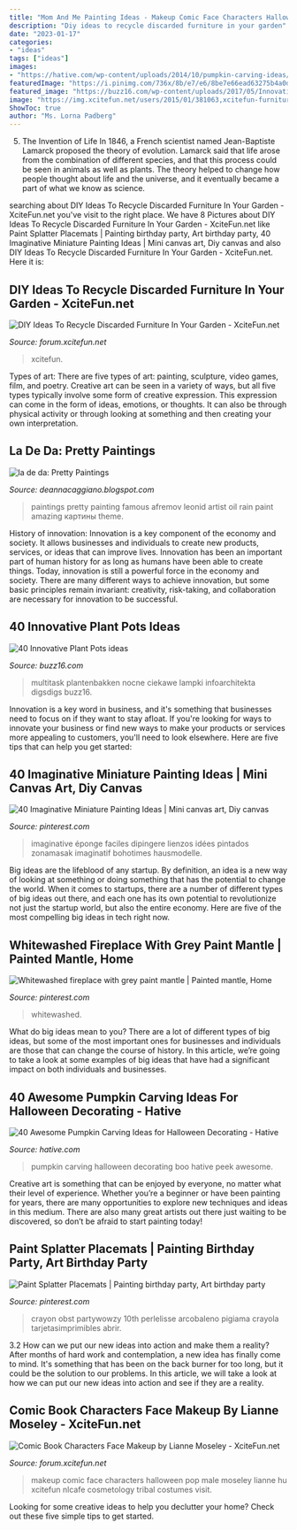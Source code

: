 ```yaml
---
title: "Mom And Me Painting Ideas - Makeup Comic Face Characters Halloween Pop Male Moseley Lianne Hu Xcitefun Nlcafe Cosmetology Tribal Costumes Visit"
description: "Diy ideas to recycle discarded furniture in your garden"
date: "2023-01-17"
categories:
- "ideas"
tags: ["ideas"]
images:
- "https://hative.com/wp-content/uploads/2014/10/pumpkin-carving-ideas/36-peek-a-boo.jpg"
featuredImage: "https://i.pinimg.com/736x/8b/e7/e6/8be7e66ead63275b4a0d724b337dbef5.jpg"
featured_image: "https://buzz16.com/wp-content/uploads/2017/05/Innovative-Plant-Pots-ideas-31.jpeg"
image: "https://img.xcitefun.net/users/2015/01/381063,xcitefun-furniture-garden-6.jpg"
ShowToc: true
author: "Ms. Lorna Padberg"
---
```



5. The Invention of Life
In 1846, a French scientist named Jean-Baptiste Lamarck proposed the theory of evolution. Lamarck said that life arose from the combination of different species, and that this process could be seen in animals as well as plants. The theory helped to change how people thought about life and the universe, and it eventually became a part of what we know as science.

	

		
searching about DIY Ideas To Recycle Discarded Furniture In Your Garden - XciteFun.net you've visit to the right place. We have 8 Pictures about DIY Ideas To Recycle Discarded Furniture In Your Garden - XciteFun.net like Paint Splatter Placemats | Painting birthday party, Art birthday party, 40 Imaginative Miniature Painting Ideas | Mini canvas art, Diy canvas and also DIY Ideas To Recycle Discarded Furniture In Your Garden - XciteFun.net. Here it is:
		
    
## DIY Ideas To Recycle Discarded Furniture In Your Garden - XciteFun.net

<img loading=lazy src="https://img.xcitefun.net/users/2015/01/381063,xcitefun-furniture-garden-6.jpg" onerror="this.onerror=null;this.src='https://tse4.mm.bing.net/th?id=OIP.GDXHPIkwOf8qEVzN21hYPQHaJ3&amp;pid=15.1';" alt="DIY Ideas To Recycle Discarded Furniture In Your Garden - XciteFun.net">

_Source: forum.xcitefun.net_

>xcitefun. 

	

Types of art: There are five types of art: painting, sculpture, video games, film, and poetry.
Creative art can be seen in a variety of ways, but all five types typically involve some form of creative expression. This expression can come in the form of ideas, emotions, or thoughts. It can also be through physical activity or through looking at something and then creating your own interpretation.

    
## La De Da: Pretty Paintings

<img loading=lazy src="http://4.bp.blogspot.com/-gTRzzMIbyzs/TcruEF9zubI/AAAAAAAAAYw/sK9KeXBqFFU/s1600/4130724805_d102e21ff9_o.jpg" onerror="this.onerror=null;this.src='https://tse1.mm.bing.net/th?id=OIP.QDFqNVELkHOEpESKZEcZ0QHaKB&amp;pid=15.1';" alt="la de da: Pretty Paintings">

_Source: deannacaggiano.blogspot.com_

>paintings pretty painting famous afremov leonid artist oil rain paint amazing картины theme. 

	

History of innovation:
Innovation is a key component of the economy and society. It allows businesses and individuals to create new products, services, or ideas that can improve lives. Innovation has been an important part of human history for as long as humans have been able to create things. Today, innovation is still a powerful force in the economy and society. There are many different ways to achieve innovation, but some basic principles remain invariant: creativity, risk-taking, and collaboration are necessary for innovation to be successful.

    
## 40 Innovative Plant Pots Ideas

<img loading=lazy src="https://buzz16.com/wp-content/uploads/2017/05/Innovative-Plant-Pots-ideas-31.jpeg" onerror="this.onerror=null;this.src='https://tse1.mm.bing.net/th?id=OIP.shYIVABdafsuz9hnCTK6VgHaJ7&amp;pid=15.1';" alt="40 Innovative Plant Pots ideas">

_Source: buzz16.com_

>multitask plantenbakken nocne ciekawe lampki infoarchitekta digsdigs buzz16. 

	

Innovation is a key word in business, and it's something that businesses need to focus on if they want to stay afloat. If you're looking for ways to innovate your business or find new ways to make your products or services more appealing to customers, you'll need to look elsewhere. Here are five tips that can help you get started: 

    
## 40 Imaginative Miniature Painting Ideas | Mini Canvas Art, Diy Canvas

<img loading=lazy src="https://i.pinimg.com/736x/4d/3a/e4/4d3ae4835310a1579ffbe8378bb2220a.jpg" onerror="this.onerror=null;this.src='https://tse4.mm.bing.net/th?id=OIP.Afq3tkLVCA8Xt0YUQuuh0AHaJ4&amp;pid=15.1';" alt="40 Imaginative Miniature Painting Ideas | Mini canvas art, Diy canvas">

_Source: pinterest.com_

>imaginative éponge faciles dipingere lienzos idées pintados zonamasak imaginatif bohotimes hausmodelle. 

	

Big ideas are the lifeblood of any startup. By definition, an idea is a new way of looking at something or doing something that has the potential to change the world. When it comes to startups, there are a number of different types of big ideas out there, and each one has its own potential to revolutionize not just the startup world, but also the entire economy. Here are five of the most compelling big ideas in tech right now.

    
## Whitewashed Fireplace With Grey Paint Mantle | Painted Mantle, Home

<img loading=lazy src="https://i.pinimg.com/736x/6b/19/c1/6b19c1cdad725b12034d992644fef815--grey-paint-mantles.jpg" onerror="this.onerror=null;this.src='https://tse1.mm.bing.net/th?id=OIP.FxhFncpFdiHxDJvhoEwwBwHaJ3&amp;pid=15.1';" alt="Whitewashed fireplace with grey paint mantle | Painted mantle, Home">

_Source: pinterest.com_

>whitewashed. 

	

What do big ideas mean to you?
There are a lot of different types of big ideas, but some of the most important ones for businesses and individuals are those that can change the course of history. In this article, we’re going to take a look at some examples of big ideas that have had a significant impact on both individuals and businesses.

    
## 40 Awesome Pumpkin Carving Ideas For Halloween Decorating - Hative

<img loading=lazy src="https://hative.com/wp-content/uploads/2014/10/pumpkin-carving-ideas/36-peek-a-boo.jpg" onerror="this.onerror=null;this.src='https://tse2.mm.bing.net/th?id=OIP.fLGVosCzVWFA8AS1ujKWEAHaHa&amp;pid=15.1';" alt="40 Awesome Pumpkin Carving Ideas for Halloween Decorating - Hative">

_Source: hative.com_

>pumpkin carving halloween decorating boo hative peek awesome. 

	

Creative art is something that can be enjoyed by everyone, no matter what their level of experience. Whether you’re a beginner or have been painting for years, there are many opportunities to explore new techniques and ideas in this medium. There are also many great artists out there just waiting to be discovered, so don’t be afraid to start painting today!

    
## Paint Splatter Placemats | Painting Birthday Party, Art Birthday Party

<img loading=lazy src="https://i.pinimg.com/736x/8b/e7/e6/8be7e66ead63275b4a0d724b337dbef5.jpg" onerror="this.onerror=null;this.src='https://tse3.mm.bing.net/th?id=OIP.LnokAZkPjaSjkxX4GJdGrgHaLD&amp;pid=15.1';" alt="Paint Splatter Placemats | Painting birthday party, Art birthday party">

_Source: pinterest.com_

>crayon obst partywowzy 10th perlelisse arcobaleno pigiama crayola tarjetasimprimibles abrir. 

	

3.2 How can we put our new ideas into action and make them a reality?
After months of hard work and contemplation, a new idea has finally come to mind. It's something that has been on the back burner for too long, but it could be the solution to our problems. In this article, we will take a look at how we can put our new ideas into action and see if they are a reality.

    
## Comic Book Characters Face Makeup By Lianne Moseley - XciteFun.net

<img loading=lazy src="https://img.xcitefun.net/users/2015/01/373648,xcitefun-comic-characters-makeup-4.jpg" onerror="this.onerror=null;this.src='https://tse2.mm.bing.net/th?id=OIP.gWQ7JRufmyAjWLZj6T_4DAHaJ3&amp;pid=15.1';" alt="Comic Book Characters Face Makeup by Lianne Moseley - XciteFun.net">

_Source: forum.xcitefun.net_

>makeup comic face characters halloween pop male moseley lianne hu xcitefun nlcafe cosmetology tribal costumes visit. 

	

Looking for some creative ideas to help you declutter your home? Check out these five simple tips to get started.

